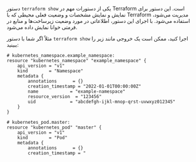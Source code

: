 دستور `terraform show` یکی از دستورات مهم در Terraform است. این دستور برای نمایش و نمایش مشخصات و وضعیت فعلی محیطی که با Terraform مدیریت می‌شود، استفاده می‌شود. با اجرای این دستور، اطلاعاتی در مورد وضعیت زیرساخت‌ها و منابع در فرمتی خوانا نمایش داده می‌شود.

مثلاً اگر شما با دستور `terraform show` اجرا کنید، ممکن است یک خروجی مانند زیر را ببینید:

```
# kubernetes_namespace.example_namespace:
resource "kubernetes_namespace" "example_namespace" {
    api_version = "v1"
    kind        = "Namespace"
    metadata {
        annotations      = {}
        creation_timestamp = "2022-01-01T00:00:00Z"
        name            = "example-namespace"
        resource_version  = "123456"
        uid             = "abcdefgh-ijkl-mnop-qrst-uvwxyz012345"
    }
}

# kubernetes_pod.master:
resource "kubernetes_pod" "master" {
    api_version = "v1"
    kind        = "Pod"
    metadata {
        annotations      = {}
        creation_timestamp = "
